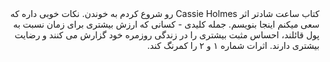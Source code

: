<div dir="rtl" lang="fa">
کتاب ساعت شادتر اثر Cassie Holmes رو شروع کردم به خوندن. نکات خوبی داره که سعی میکنم اینجا بنویسم. 
جمله کلیدی
- کسانی که ارزش بیشتری برای زمان نسبت به پول قائلند، احساس مثبت بیشتری را در زندگی روزمره خود گزارش می کنند و رضایت بیشتری دارند.
اثرات شماره ۱ و ۲ را کمرنگ کند. 

</div>

